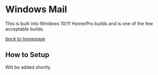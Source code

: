 # Windows Mail
This is built into Windows 10/11 Home/Pro builds and is one of the few acceptable builds.

[*back to homepage*](https://github.com/Nopano-Games/mail-server/blob/main/README.md)

## How to Setup
Will be added shortly.
